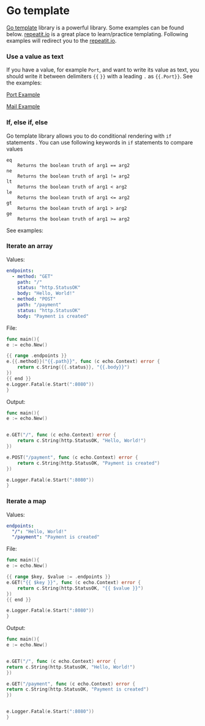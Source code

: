 # Go template

[Go template](https://pkg.go.dev/text/template) library is a powerful library. Some examples can be found below. 
[repeatit.io](https://repeatit.io/) is a great place to learn/practice templating. Following examples will redirect
you to the [repeatit.io](https://repeatit.io/).

### Use a value as text
If you have a value, for example `Port`, and want to write its value as text, you should write it between delimiters `{{` `}}` with a 
leading `.` as `{{.Port}}`. See the examples:

[Port Example](shorturl.at/HKL37)

[Mail Example](shorturl.at/mwyJM)

### If, else if, else 
Go template library allows you to do conditional rendering with `if` statements . You can use following keywords in `if` statements to compare values

```
eq
	Returns the boolean truth of arg1 == arg2
ne
	Returns the boolean truth of arg1 != arg2
lt
	Returns the boolean truth of arg1 < arg2
le
	Returns the boolean truth of arg1 <= arg2
gt
	Returns the boolean truth of arg1 > arg2
ge
	Returns the boolean truth of arg1 >= arg2
```

See examples:



### Iterate an array
Values:
```yaml
endpoints: 
  - method: "GET"
    path: "/"
    status: "http.StatusOK"
    body: "Hello, World!"
  - method: "POST"
    path: "/payment"
    status: "http.StatusOK"
    body: "Payment is created"
```
File:
```go
func main(){
e := echo.New()

{{ range .endpoints }}
e.{{.method}}("{{.path}}", func (c echo.Context) error {
    return c.String({{.status}}, "{{.body}}")
})
{{ end }}
e.Logger.Fatal(e.Start(":8080"))
}
```
Output:
```go
func main(){
e := echo.New()


e.GET("/", func (c echo.Context) error {
    return c.String(http.StatusOK, "Hello, World!")
})

e.POST("/payment", func (c echo.Context) error {
    return c.String(http.StatusOK, "Payment is created")
})

e.Logger.Fatal(e.Start(":8080"))
}
```
### Iterate a map
Values:
```yaml
endpoints: 
  "/": "Hello, World!"
  "/payment": "Payment is created"
```
File:
```go
func main(){
e := echo.New()

{{ range $key, $value := .endpoints }}
e.GET("{{ $key }}", func (c echo.Context) error {
	return c.String(http.StatusOK, "{{ $value }}")
})
{{ end }}

e.Logger.Fatal(e.Start(":8080"))
}
```
Output:
```go
func main(){
e := echo.New()


e.GET("/", func (c echo.Context) error {
return c.String(http.StatusOK, "Hello, World!")
})

e.GET("/payment", func (c echo.Context) error {
return c.String(http.StatusOK, "Payment is created")
})


e.Logger.Fatal(e.Start(":8080"))
}

```


